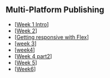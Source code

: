 <!-- <img src="attachments/me.png" width=100 align="left"> -->

<!-- - [[inbox]] - a place to write down quick notes to be categorized later -->

## Multi-Platform Publishing

- [[Week 1 Intro]]
- [[Week 2]]
- [[Getting responsive with Flex]]
- [[week 3]]
- [[week4]]
- [[Week 4 part2]]
- [[Week 5]]
- [[Week6]]

[//begin]: # "Autogenerated link references for markdown compatibility"
[Week 1 Intro]: <multiplatform/Week 1 Intro> "Week 1 Intro"
[Week 2]: <multiplatform/Week 2> "Week 2"
[Getting responsive with Flex]: <multiplatform/Getting responsive with Flex> "Getting responsive with Flex"
[week 3]: <multiplatform/week 3> "week 3"
[week4]: multiplatform/week4 "Week 4"
[Week 4 part2]: <multiplatform/Week 4 part2> "Week 4.5"
[Week 5]: <multiplatform/Week 5> "Week 5"
[week6]: multiplatform/Week6 "Week 6"
[//end]: # "Autogenerated link references"
